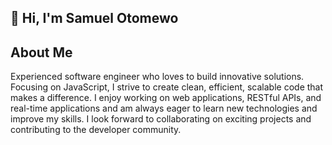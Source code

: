 ## 👋 Hi, I'm Samuel Otomewo

## About Me
Experienced software engineer who loves to build innovative solutions. Focusing on JavaScript, I strive to create clean, efficient, scalable code that makes a difference. I enjoy working on web applications, RESTful APIs, and real-time applications and am always eager to learn new technologies and improve my skills. I look forward to collaborating on exciting projects and contributing to the developer community.
